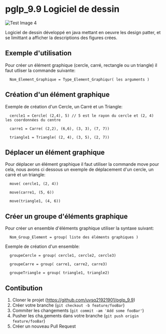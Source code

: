 # pglp_9.9 Logiciel de dessin

![Test Image 4](https://media.istockphoto.com/vectors/scribble-hatching-along-the-square-triangle-and-circle-diagonal-hand-vector-id1130526186)

Logiciel de dessin développé en java mettant en oeuvre les design patter, et se limittant a afficher la descriptions des figures crées.

## Exemple d'utilisation

Pour créer un élément graphique (cercle, carré, rectangle ou un triangle) il faut utliser la commande suivante:

      Nom_Element_Graphique = Type_Element_Graphiqur( les arguments )
      
## Création d'un élément graphique
      
 Exemple de création d'un Cercle, un Carré et un Triangle:
 
 
      cercle1 = Cercle( (2,4), 5) // 5 est le rayon du cercle et (2, 4) les coordonnées du centre
      
      carre1 = Carre( (2,2), (6,6), (3, 3), (7, 7))
      
      triangle1 = Triangle( (2, 4), (3, 5), (2, 7))
      
## Déplacer un élément graphique
      
Pour déplacer un élément graphique il faut utiliser la commande move pour cela, nous avons ci dessous un exemple de déplacement d'un cercle, un carré et un triangle:

      move( cercle1, (2, 4))
      
      move(carre1, (5, 6))
      
      move(triangle1, (4, 6))
     
## Créer un groupe d'éléments graphique

Pour créer un ensemble d'éléments graphique utiliser la syntaxe suivant:

      Nom_Group_Element = group( liste des éléments graphiques )
      
Exemple de création d'un ensemble:

      groupeCercle = group( cercle1, cercle2, cercle3)
      
      groupeCarre = group( carre1, carre2, carre3)
      
      groupeTriangle = group( triangle1, triangle2)

## Contibution

1. Cloner le projet (https://github.com/uvsq21921901/pglp_9.9)
2. Créer votre branche (`git checkout -b feature/fooBar`)
3. Commiter les changements (`git commit -am 'Add some fooBar'`)
4. Pusher les cha,gements dans votre branche (`git push origin feature/fooBar`)
5. Créer un nouveau Pull Request

<!-- Markdown link & img dfn's -->
[wiki]: https://github.com/uvsq21921901
